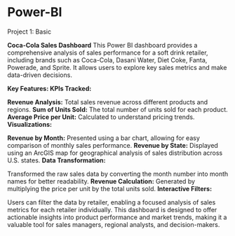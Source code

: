# Power-BI
Project 1: Basic

**Coca-Cola Sales Dashboard**
This Power BI dashboard provides a comprehensive analysis of sales performance for a soft drink retailer, including brands such as Coca-Cola, Dasani Water, Diet Coke, Fanta, Powerade, and Sprite. It allows users to explore key sales metrics and make data-driven decisions.

**Key Features:
KPIs Tracked:**

**Revenue Analysis:** Total sales revenue across different products and regions.
**Sum of Units Sold:** The total number of units sold for each product.
**Average Price per Unit:** Calculated to understand pricing trends.
**Visualizations:**

**Revenue by Month:** Presented using a bar chart, allowing for easy comparison of monthly sales performance.
**Revenue by State:** Displayed using an ArcGIS map for geographical analysis of sales distribution across U.S. states.
**Data Transformation:**

Transformed the raw sales data by converting the month number into month names for better readability.
**Revenue Calculation:** Generated by multiplying the price per unit by the total units sold.
**Interactive Filters:**

Users can filter the data by retailer, enabling a focused analysis of sales metrics for each retailer individually.
This dashboard is designed to offer actionable insights into product performance and market trends, making it a valuable tool for sales managers, regional analysts, and decision-makers.
